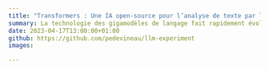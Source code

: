 ```yaml
---
title: "Transformers : Une IA open-source pour l’analyse de texte par les administrations"
summary: La technologie des gigamodèles de langage fait rapidement évoluer les méthodes et les usages de l’analyse de texte. Ces gigamodèles qui deviennent incontournables en IA changent rapidement et requièrent pour l’inférence des ressources de calcul que le service moyen n’a pas. L’objet de ce défi 10% est de lever cette double contrainte, en instancier des API sur Onyxia qui permettront aux administrations consommer, à des fins exploratoires en phase de développement (pas d’engagement de continuité de service), des gigamodèles de langage libres avec la puissance de calcul mis à disposition par l’INSEE.
date: 2023-04-17T13:00:00+01:00
github: https://github.com/pedevineau/llm-experiment
images: 

---
```


